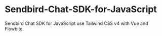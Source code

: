 # Sendbird-Chat-SDK-for-JavaScript

Sendbird Chat SDK for JavaScript use Tailwind CSS v4 with Vue and Flowbite.